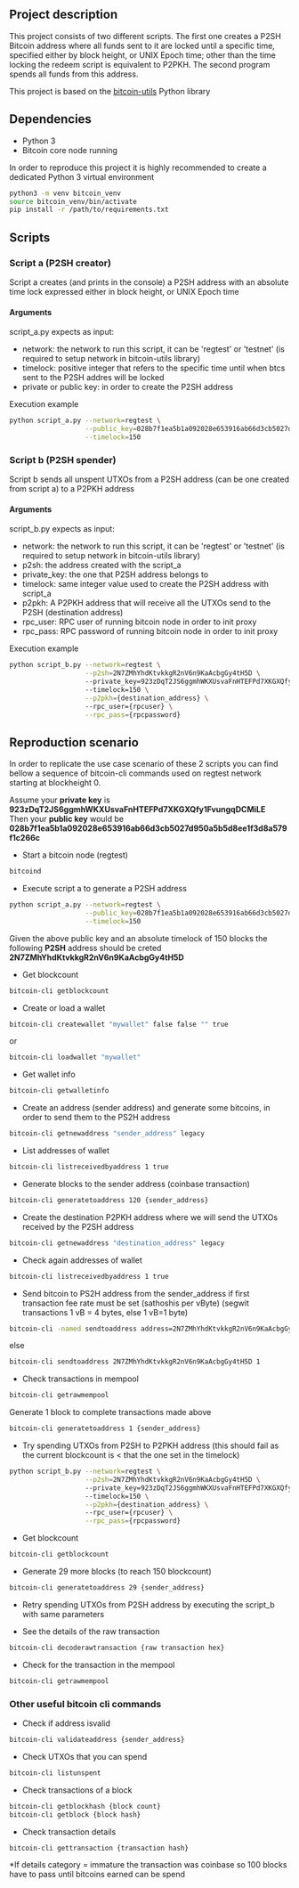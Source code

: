 ## Project description
This project consists of two different scripts. The first one creates a P2SH Bitcoin address 
where all funds sent to it are locked until a specific time, specified either by block height, 
or UNIX Epoch time; other than the time locking the redeem script is equivalent to P2PKH.
The second program spends all funds from this address.

This project is based on the [bitcoin-utils](https://pypi.org/project/bitcoin-utils/) Python library

## Dependencies
- Python 3
- Bitcoin core node running

In order to reproduce this project it is highly recommended to create a dedicated Python 3 virtual environment
```sh
python3 -m venv bitcoin_venv
source bitcoin_venv/bin/activate
pip install -r /path/to/requirements.txt
```

## Scripts
### Script a (P2SH creator)
Script a creates (and prints in the console) a P2SH address with an absolute time lock expressed either in block height, 
or UNIX Epoch time

#### Arguments
script_a.py expects as input:
- network: the network to run this script, it can be 'regtest' or 'testnet' (is required to setup network in bitcoin-utils library)
- timelock: positive integer that refers to the specific time until when btcs sent to the P2SH addres will be locked
- private or public key: in order to create the P2SH address

Execution example
```sh
python script_a.py --network=regtest \
                   --public_key=028b7f1ea5b1a092028e653916ab66d3cb5027d950a5b5d8ee1f3d8a579f1c266c \
                   --timelock=150
```

### Script b (P2SH spender)
Script b sends all unspent UTXOs from a P2SH address (can be one created from script a) to a P2PKH address

#### Arguments
script_b.py expects as input:
- network: the network to run this script, it can be 'regtest' or 'testnet' (is required to setup network in bitcoin-utils library)
- p2sh: the address created with the script_a
- private_key: the one that P2SH address belongs to
- timelock: same integer value used to create the P2SH address with script_a
- p2pkh: A P2PKH address that will receive all the UTXOs send to the P2SH (destination address)
- rpc_user: RPC user of running bitcoin node in order to init proxy
- rpc_pass: RPC password of running bitcoin node in order to init proxy

Execution example
```sh
python script_b.py --network=regtest \
                   --p2sh=2N7ZMhYhdKtvkkgR2nV6n9KaAcbgGy4tH5D \ 
                   --private_key=923zDqT2JS6ggmhWKXUsvaFnHTEFPd7XKGXQfy1FvungqDCMiLE \ 
                   --timelock=150 \
                   --p2pkh={destination_address} \ 
                   --rpc_user={rpcuser} \
                   --rpc_pass={rpcpassword}
```

## Reproduction scenario
In order to replicate the use case scenario of these 2 scripts you can find bellow
a sequence of bitcoin-cli commands used on regtest network starting at blockheight 0.

Assume your **private key** is **923zDqT2JS6ggmhWKXUsvaFnHTEFPd7XKGXQfy1FvungqDCMiLE**  
Then your **public key** would be **028b7f1ea5b1a092028e653916ab66d3cb5027d950a5b5d8ee1f3d8a579f1c266c**

- Start a bitcoin node (regtest)  
```sh
bitcoind
```

- Execute script a to generate a P2SH address
```sh
python script_a.py --network=regtest \
                   --public_key=028b7f1ea5b1a092028e653916ab66d3cb5027d950a5b5d8ee1f3d8a579f1c266c \
                   --timelock=150
```
Given the above public key and an absolute timelock of 150 blocks the following **P2SH** address should be creted
**2N7ZMhYhdKtvkkgR2nV6n9KaAcbgGy4tH5D**

- Get blockcount
```sh
bitcoin-cli getblockcount
```

- Create or load a wallet
```sh
bitcoin-cli createwallet "mywallet" false false "" true
```
or
```sh
bitcoin-cli loadwallet "mywallet"
```

- Get wallet info
```sh
bitcoin-cli getwalletinfo
```

- Create an address (sender address) and generate some bitcoins, in order to send them to the PS2H address
```sh
bitcoin-cli getnewaddress "sender_address" legacy
```

- List addresses of wallet
```sh
bitcoin-cli listreceivedbyaddress 1 true
```

- Generate blocks to the sender address (coinbase transaction)
```sh
bitcoin-cli generatetoaddress 120 {sender_address}
```

- Create the destination P2PKH address where we will send the UTXOs received by the P2SH address
```sh
bitcoin-cli getnewaddress "destination_address" legacy
```

- Check again addresses of wallet
```sh
bitcoin-cli listreceivedbyaddress 1 true
```

- Send bitcoin to PS2H address from the sender_address
if first transaction fee rate must be set (sathoshis per vByte) (segwit transactions 1 vB = 4 bytes, else 1 vB=1 byte)
```sh
bitcoin-cli -named sendtoaddress address=2N7ZMhYhdKtvkkgR2nV6n9KaAcbgGy4tH5D amount=1 fee_rate=100
```
else
```sh
bitcoin-cli sendtoaddress 2N7ZMhYhdKtvkkgR2nV6n9KaAcbgGy4tH5D 1
```

- Check transactions in mempool
```sh
bitcoin-cli getrawmempool
```

Generate 1 block to complete transactions made above
```sh
bitcoin-cli generatetoaddress 1 {sender_address}
```

- Try spending UTXOs from P2SH to P2PKH address (this should fail as the current blockcount is < that the one set in the timelock)
```sh
python script_b.py --network=regtest \
                   --p2sh=2N7ZMhYhdKtvkkgR2nV6n9KaAcbgGy4tH5D \ 
                   --private_key=923zDqT2JS6ggmhWKXUsvaFnHTEFPd7XKGXQfy1FvungqDCMiLE \ 
                   --timelock=150 \
                   --p2pkh={destination_address} \ 
                   --rpc_user={rpcuser} \
                   --rpc_pass={rpcpassword}
```

- Get blockcount
```sh
bitcoin-cli getblockcount
```

- Generate 29 more blocks (to reach 150 blockcount)
```sh
bitcoin-cli generatetoaddress 29 {sender_address}
```

- Retry spending UTXOs from P2SH address by executing the script_b with same parameters

- See the details of the raw transaction
```sh
bitcoin-cli decoderawtransaction {raw transaction hex}
```

- Check for the transaction in the mempool
```sh
bitcoin-cli getrawmempool
```

### Other useful bitcoin cli commands
- Check if address isvalid
```sh
bitcoin-cli validateaddress {sender_address}
```

- Check UTXOs that you can spend
```sh
bitcoin-cli listunspent
```

- Check transactions of a block
```sh
bitcoin-cli getblockhash {block count}
bitcoin-cli getblock {block hash}
```

- Check transaction details
```sh
bitcoin-cli gettransaction {transaction hash}
```
*If details category = immature the transaction was coinbase so 100 blocks have to pass until bitcoins earned can be spend